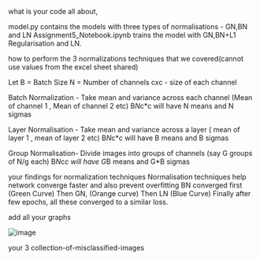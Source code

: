what is your code all about,

model.py contains the models with three types of normalisations - GN,BN and LN
Assignment5_Notebook.ipynb trains the model with GN,BN+L1 Regularisation and LN.



how to perform the 3 normalizations techniques that we covered(cannot use values from the excel sheet shared)

Let B = Batch Size
N = Number of channels
cxc - size of each channel

Batch Normalization - Take mean and variance across each channel (Mean of channel 1 , Mean of channel 2 etc)
B*N*c*c will have N means and N sigmas

Layer Normalisation - Take mean and variance across a layer ( mean of layer 1 , mean of layer 2 etc)
B*N*c*c will have B means and B sigmas

Group Normalisation- Divide images into groups of channels (say G groups of N/g each)
B*N*c*c will have G*B means and G*B sigmas


your findings for normalization techniques
Normalisation techniques help network converge faster and also prevent overfitting
BN converged first (Green Curve)
Then GN, (Orange curve)
Then LN (Blue Curve)
Finally after few epochs, all these converged to a similar loss.


add all your graphs

![image](https://user-images.githubusercontent.com/87748568/215191537-d6d79d75-e681-4616-a01d-7edc0c6e6f67.png)


your 3 collection-of-misclassified-images 
